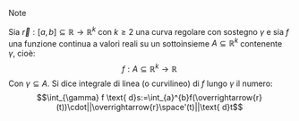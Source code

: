 >[!note]
>Sia $\overrightarrow{r}:[a,b]\subseteq\mathbb{R}\to\mathbb{R}^{k}$ con $k\geq2$ una curva regolare con sostegno $\gamma$ e sia $f$ una funzione continua a valori reali su un sottoinsieme $A\subseteq\mathbb{R}^{k}$ contenente $\gamma$, cioè: $$f:A\subseteq\mathbb{R}^{k}\to\mathbb{R}$$
>Con $\gamma\subseteq A$. Si dice integrale di linea (o curvilineo) di $f$ lungo $\gamma$ il numero: $$\int_{\gamma} f \text{ d}s:=\int_{a}^{b}f(\overrightarrow{r}(t))\cdot||\overrightarrow{r}\space'(t)||\text{ d}t$$

